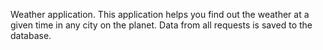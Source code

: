 Weather application.
This application helps you find out the weather at a given time in any city on the planet. 
Data from all requests is saved to the database.
